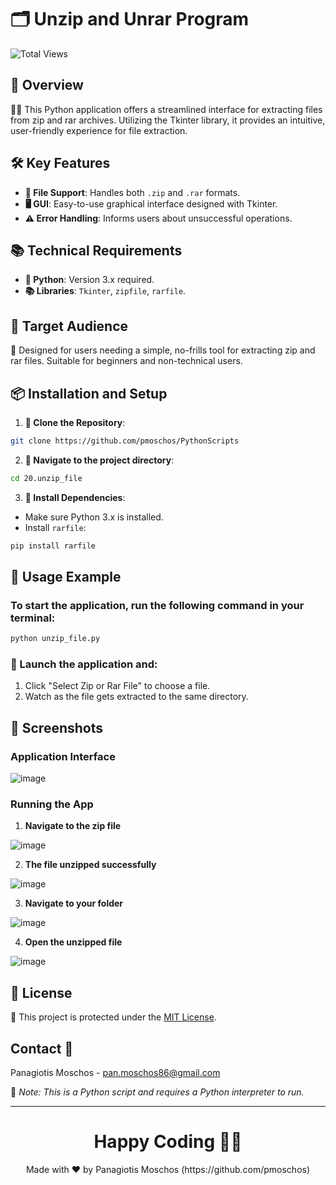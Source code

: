 # 🗂️ Unzip and Unrar Program

![Total Views](https://views.whatilearened.today/views/github/pmoschos/pmoschos.svg)

## 🌟 Overview
👩‍💻 This Python application offers a streamlined interface for extracting files from zip and rar archives. Utilizing the Tkinter library, it provides an intuitive, user-friendly experience for file extraction.

## 🛠️ Key Features
- **📁 File Support**: Handles both `.zip` and `.rar` formats.
- **🖥️ GUI**: Easy-to-use graphical interface designed with Tkinter.
- **⚠️ Error Handling**: Informs users about unsuccessful operations.

## 📚 Technical Requirements
- **🐍 Python**: Version 3.x required.
- **📚 Libraries**: `Tkinter`, `zipfile`, `rarfile`.

## 🎯 Target Audience
👥 Designed for users needing a simple, no-frills tool for extracting zip and rar files. Suitable for beginners and non-technical users.

## 📦 Installation and Setup
1. **🔗 Clone the Repository**:
```bash
git clone https://github.com/pmoschos/PythonScripts
```

2. **📁 Navigate to the project directory**:
```bash
cd 20.unzip_file
```

3. **🔧 Install Dependencies**:
- Make sure Python 3.x is installed.
- Install `rarfile`:
```bash
pip install rarfile
```

## 📌 Usage Example

### To start the application, run the following command in your terminal:

```bash
python unzip_file.py
```

### 🚀 Launch the application and:
1. Click "Select Zip or Rar File" to choose a file.
2. Watch as the file gets extracted to the same directory.

## 📸 Screenshots

### Application Interface
![image](https://github.com/pmoschos/pmoschos/assets/133533759/da2cad70-1a76-4a82-bce4-8b5a6cea77ef)

### Running the App
1. **Navigate to the zip file**

![image](https://github.com/pmoschos/pmoschos/assets/133533759/be42850a-0c24-432e-85d1-3306403d1db4)

2. **The file unzipped successfully**

![image](https://github.com/pmoschos/pmoschos/assets/133533759/ced916a0-c75f-423c-99ce-e3a1dbf063e6)

3. **Navigate to your folder**

![image](https://github.com/pmoschos/pmoschos/assets/133533759/28294b71-8e58-4e38-8635-58ae7f90a399)

4. **Open the unzipped file**

![image](https://github.com/pmoschos/pmoschos/assets/133533759/66da2ce5-24cc-4222-aaa1-596e2ea9e9f7)

## 📄 License
🔐 This project is protected under the [MIT License](https://mit-license.org/).


## Contact 📧
Panagiotis Moschos - pan.moschos86@gmail.com

🔗 *Note: This is a Python script and requires a Python interpreter to run.*

---
<h1 align=center>Happy Coding 👨‍💻 </h1>

<p align="center">
  Made with ❤️ by Panagiotis Moschos (https://github.com/pmoschos)
</p>